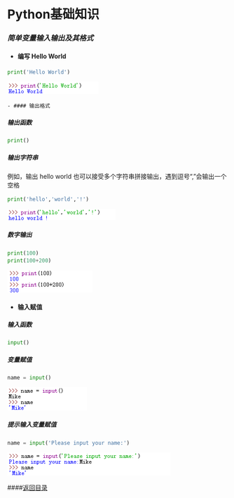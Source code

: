 # Python基础知识
### *简单变量输入输出及其格式*
- #### 编写 Hello World
```python
print('Hello World')
```
![helloworld](https://github.com/yrylalala/Python-Learning/raw/master/pic/python%E5%9F%BA%E7%A1%80%E7%9F%A5%E8%AF%86(1)/helloworld.png)

    - #### 输出格式
##### 输出函数
```python
print()
```
##### 输出字符串
例如，输出  hello world
也可以接受多个字符串拼接输出，遇到逗号“,”会输出一个空格
```python
print('hello','world','!')
```
![字符串拼接输出](https://github.com/yrylalala/Python-Learning/raw/master/pic/python%E5%9F%BA%E7%A1%80%E7%9F%A5%E8%AF%86(1)/%E5%AD%97%E7%AC%A6%E4%B8%B2%E6%8B%BC%E6%8E%A5%E8%BE%93%E5%87%BA.png)

##### 数字输出
```python
print(100)
print(100+200)
```
![数字输出](https://github.com/yrylalala/Python-Learning/raw/master/pic/python%E5%9F%BA%E7%A1%80%E7%9F%A5%E8%AF%86(1)/%E6%95%B0%E5%AD%97%E8%BE%93%E5%87%BA.png)


- #### 输入赋值
##### 输入函数
```python
input()
```
##### 变量赋值
```python
name = input()
```
![变量赋值](https://github.com/yrylalala/Python-Learning/raw/master/pic/python%E5%9F%BA%E7%A1%80%E7%9F%A5%E8%AF%86(1)/%E5%8F%98%E9%87%8F%E8%B5%8B%E5%80%BC.png)

##### 提示输入变量赋值
```python
name = input('Please input your name:')
```
![提示输入](https://github.com/yrylalala/Python-Learning/raw/master/pic/python%E5%9F%BA%E7%A1%80%E7%9F%A5%E8%AF%86(1)/%E6%8F%90%E7%A4%BA%E8%BE%93%E5%85%A5.png)

####[返回目录](https://yrylalala.github.io/Python-Learning/)
